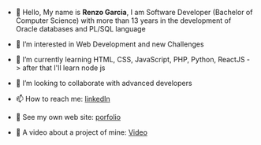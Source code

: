 - 👋 Hello, My name is **Renzo Garcia**, I am Software Developer (Bachelor of Computer Science) with more than 13 years in the development of Oracle databases and PL/SQL language

- 👀 I’m interested in Web Development and new Challenges

- 🌱 I’m currently learning HTML, CSS, JavaScript, PHP, Python, ReactJS -> after that I'll learn node js

- 💞️ I’m looking to collaborate with advanced developers

- 📫 How to reach me: [linkedIn](https://www.linkedin.com/in/renzogarcia/)

- 🌟 See my own web site: [porfolio](https://renzogarcia.vercel.app/)

- 👀 A video about a project of mine: [Video](https://www.youtube.com/watch?v=0JBvuEEQ4yM)

<!---
devrebeleza/devrebeleza is a ✨ special ✨ repository because its `README.md` (this file) appears on your GitHub profile.
You can click the Preview link to take a look at your changes.
--->
